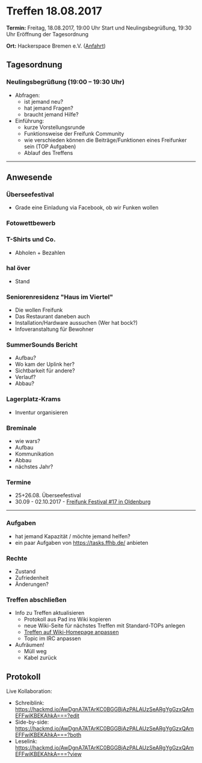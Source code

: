 # Treffen 18.08.2017

**Termin:** Freitag, 18.08.2017, 19:00 Uhr Start und Neulingsbegrüßung, 19:30 Uhr Eröffnung der Tagesordnung

**Ort:** Hackerspace Bremen e.V. ([Anfahrt](https://www.hackerspace-bremen.de/anfahrt/))

## Tagesordnung
### Neulingsbegrüßung (19:00 – 19:30 Uhr)
- Abfragen:
    - ist jemand neu?
    - hat jemand Fragen?
    - braucht jemand Hilfe?
- Einführung:
    - kurze Vorstellungsrunde
    - Funktionsweise der Freifunk Community
    - wie verschieden können die Beiträge/Funktionen eines Freifunker sein (TOP Aufgaben)
    - Ablauf des Treffens

---

## Anwesende

### Überseefestival
- Grade eine Einladung via Facebook, ob wir Funken wollen

### Fotowettbewerb


### T-Shirts und Co.
- Abholen + Bezahlen

### hal över
- Stand

### Seniorenresidenz "Haus im Viertel"
- Die wollen Freifunk
- Das Restaurant daneben auch
- Installation/Hardware aussuchen (Wer hat bock?)
- Infoveranstaltung für Bewohner

### SummerSounds Bericht
- Aufbau?
- Wo kam der Uplink her?
- Sichtbarkeit für andere?
- Verlauf?
- Abbau?

### Lagerplatz-Krams
- Inventur organisieren

### Breminale
- wie wars?
- Aufbau
- Kommunikation
- Abbau
- nächstes Jahr?

### Termine
- 25+26.08. Überseefestival
- 30.09 - 02.10.2017 - [Freifunk Festival #17 in Oldenburg](https://ffnw.de/freifunk-festival-17-30-9-02-10-in-oldenburg/#more-2833)

---

### Aufgaben
- hat jemand Kapazität / möchte jemand helfen?
- ein paar Aufgaben von https://tasks.ffhb.de/ anbieten

### Rechte
- Zustand
- Zufriedenheit
- Änderungen?

### Treffen abschließen
- Info zu Treffen aktualisieren
  - Protokoll aus Pad ins Wiki kopieren
  - neue Wiki-Seite für nächstes Treffen mit Standard-TOPs anlegen
  - [Treffen auf Wiki-Homepage anpassen](Home)
  - Topic im IRC anpassen
- Aufräumen!
  - Müll weg
  - Kabel zurück

## Protokoll
Live Kollaboration:
- Schreiblink: https://hackmd.io/AwDgnA7ATArKC0BGGBjAzPALAUzSeARgYgGzxQAmEFFwiKBEKAhkA===?edit
- Side-by-side: https://hackmd.io/AwDgnA7ATArKC0BGGBjAzPALAUzSeARgYgGzxQAmEFFwiKBEKAhkA===?both
- Leselink: https://hackmd.io/AwDgnA7ATArKC0BGGBjAzPALAUzSeARgYgGzxQAmEFFwiKBEKAhkA===?view
